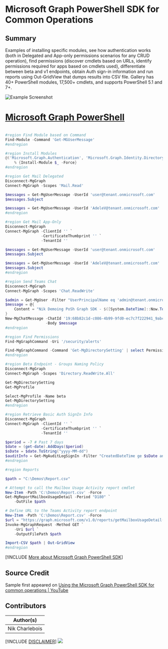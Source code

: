 

# Microsoft Graph PowerShell SDK for Common Operations

## Summary

Examples of installing specific modules, see how authentication works (both in Delegated and App-only permissions scenarios for any CRUD operation), find permissions (discover cmdlets based on URLs, identify permissions required for apps based on cmdlets used), differentiate between beta and v1 endpoints, obtain Auth sign-in information and run reports using Out-GridView that dumps results into CSV file. Gallery has 40+ PowerShell modules, 17,500+ cmdlets, and supports PowerShell 5.1 and 7+.


![Example Screenshot](assets/example.png)

# [Microsoft Graph PowerShell](#tab/graphps)
```powershell

#region Find Module based on Command
Find-Module -Command 'Get-MGUserMessage'
#endregion

#region Install Modules
@('Microsoft.Graph.Authentication', 'Microsoft.Graph.Identity.DirectoryManagement', 'Microsoft.Graph.Mail', 'Microsoft.Graph.Reports', 'Microsoft.Graph.Teams', 'Microsoft.Graph.Users') | `
    % {Install-Module $_ -Force}
#endregion

#region Get Mail Delegated
Disconnect-MgGraph
Connect-MgGraph -Scopes 'Mail.Read'

$messages = Get-MgUserMessage -UserId 'user@tenant.onmicrosoft.com'
$messages.Subject

$messages = Get-MgUserMessage -UserId 'AdeleV@tenant.onmicrosoft.com'
#endregion

#region Get Mail App-Only
Disconnect-MgGraph
Connect-MgGraph -ClientId '' `
                -CertificateThumbprint '' `
                -TenantId ''

$messages = Get-MgUserMessage -UserId 'user@tenant.onmicrosoft.com'
$messages.Subject

$messages = Get-MgUserMessage -UserId 'AdeleV@tenant.onmicrosoft.com'
$messages.Subject
#endregion

#region Send Teams Chat
Disconnect-MgGraph
Connect-MgGraph -Scopes 'Chat.ReadWrite'

$admin = Get-MgUser -Filter "UserPrincipalName eq 'admin@tenant.onmicrosoft.com'"
$message = @{
    Content = "Nik Demoing PoSh Graph SDK - $([System.DateTime]::Now.ToString())!"
}
New-MgChatMessage -ChatId '19:68b82c1d-c086-4b99-9fd0-ec7c7f222941_9abce74d-d108-475f-a2cb-bbb82f484982@unq.gbl.spaces' `
                  -Body $message
#endregion

#region Find Permissions
Find-MgGraphCommand -Uri '/security/alerts'

Find-MgGraphCommand -Command 'Get-MgDirectorySetting' | select Permissions
#endregion

#region Beta Endpoint - Groups Naming Policy
Disconnect-MgGraph
Connect-MgGraph -Scopes 'Directory.ReadWrite.All'

Get-MgDirectorySetting
Get-MgProfile

Select-MgProfile -Name beta
Get-MgDirectorySetting
#endregion

#region Retrieve Basic Auth SignIn Info
Disconnect-MgGraph
Connect-MgGraph -ClientId '' `
                -CertificateThumbprint '' `
                -TenantId ''

$period = -7 # Past 7 days
$date = (get-date).AddDays($period)
$sDate = $date.ToString("yyyy-MM-dd")
$auditInfo = Get-MgAuditLogSignIn -Filter "CreatedDateTime ge $sDate and clientAppUsed ne 'Browser' and clientAppUsed ne 'Mobile Apps and Desktop clients'" -All
#endregion

#region Reports

$path = "C:\Demos\Report.csv"

# Attempt to call the Mailbox Usage Activity report cmdlet
New-Item -Path 'C:\Demos\Report.csv' -Force
Get-MgReportMailboxUsageDetail -Period "D180" `
    -OutFile $path

# Define URL to the Teams Activity report endpoint
New-Item -Path 'C:\Demos\Report.csv' -Force
$url = "https://graph.microsoft.com/v1.0/reports/getMailboxUsageDetail(period='D180')"
Invoke-MgGraphRequest -Method GET `
    -Uri $url `
    -OutputFilePath $path

Import-CSV $path | Out-GridView
#endregion

```
[!INCLUDE [More about Microsoft Graph PowerShell SDK](../../docfx/includes/MORE-GRAPHSDK.md)]



## Source Credit

Sample first appeared on [Using the Microsoft Graph PowerShell SDK for common operations | YouTube](https://www.youtube.com/watch?v=ib3BrVNQkFM&t=260s)

## Contributors

| Author(s) |
|-----------|
| Nik Charlebois |


[!INCLUDE [DISCLAIMER](../../docfx/includes/DISCLAIMER.md)]
<img src="https://m365-visitor-stats.azurewebsites.net/script-samples/scripts/graph-common-operations" aria-hidden="true" />
